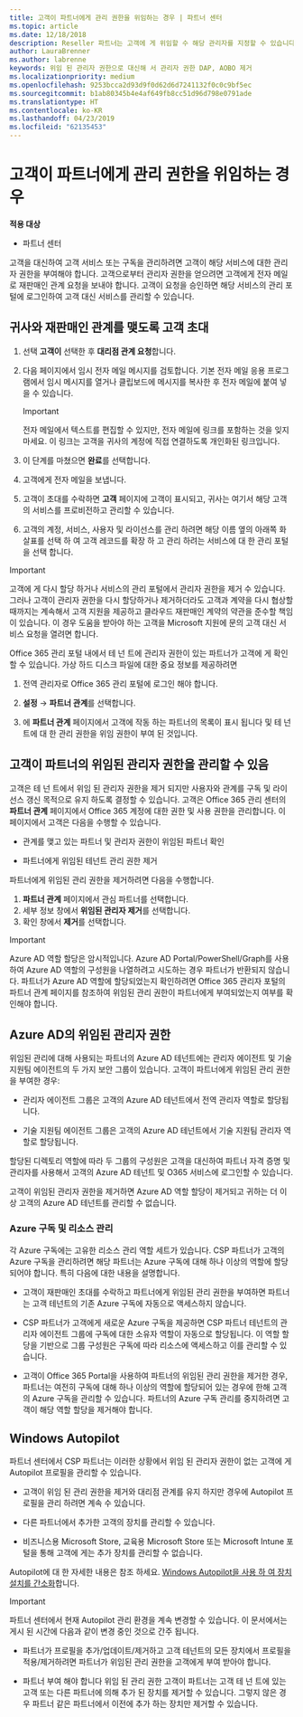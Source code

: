 ```yaml
---
title: 고객이 파트너에게 관리 권한을 위임하는 경우 | 파트너 센터
ms.topic: article
ms.date: 12/18/2018
description: Reseller 파트너는 고객에 게 위임할 수 해당 관리자를 지정할 수 있습니다. 권한을 제거할 수도 있습니다.
author: LauraBrenner
ms.author: labrenne
keywords: 위임 된 관리자 권한으로 대신해 서 관리자 권한 DAP, AOBO 제거
ms.localizationpriority: medium
ms.openlocfilehash: 9253bcca2d93d9f0d62d6d7241132f0c0c9bf5ec
ms.sourcegitcommit: b1ab80345b4e4af649fb8cc51d96d798e0791ade
ms.translationtype: HT
ms.contentlocale: ko-KR
ms.lasthandoff: 04/23/2019
ms.locfileid: "62135453"
---
```

# <a name="customers-delegate-administration-privileges-to-partners"></a>고객이 파트너에게 관리 권한을 위임하는 경우

**적용 대상**

-  파트너 센터

고객을 대신하여 고객 서비스 또는 구독을 관리하려면 고객이 해당 서비스에 대한 관리자 권한을 부여해야 합니다. 고객으로부터 관리자 권한을 얻으려면 고객에게 전자 메일로 재판매인 관계 요청을 보내야 합니다. 고객이 요청을 승인하면 해당 서비스의 관리 포털에 로그인하여 고객 대신 서비스를 관리할 수 있습니다. 

## <a name="invite-a-customer-to-establish-a-reseller-relationship-with-you"></a>귀사와 재판매인 관계를 맺도록 고객 초대

1.  선택 **고객이** 선택한 후 **대리점 관계 요청**합니다.

2.  다음 페이지에서 임시 전자 메일 메시지를 검토합니다. 기본 전자 메일 응용 프로그램에서 임시 메시지를 열거나 클립보드에 메시지를 복사한 후 전자 메일에 붙여 넣을 수 있습니다. 

    >[!IMPORTANT]
    >전자 메일에서 텍스트를 편집할 수 있지만, 전자 메일에 링크를 포함하는 것을 잊지 마세요. 이 링크는 고객을 귀사의 계정에 직접 연결하도록 개인화된 링크입니다. 
    
3.  이 단계를 마쳤으면 **완료**를 선택합니다.

4.  고객에게 전자 메일을 보냅니다.

5.  고객이 초대를 수락하면 **고객** 페이지에 고객이 표시되고, 귀사는 여기서 해당 고객의 서비스를 프로비전하고 관리할 수 있습니다.

6.  고객의 계정, 서비스, 사용자 및 라이선스를 관리 하려면 해당 이름 옆의 아래쪽 화살표를 선택 하 여 고객 레코드를 확장 하 고 관리 하려는 서비스에 대 한 관리 포털을 선택 합니다.

>[!IMPORTANT]  
>고객에 게 다시 할당 하거나 서비스의 관리 포털에서 관리자 권한을 제거 수 있습니다. 그러나 고객이 관리자 권한을 다시 할당하거나 제거하더라도 고객과 계약을 다시 협상할 때까지는 계속해서 고객 지원을 제공하고 클라우드 재판매인 계약의 약관을 준수할 책임이 있습니다. 이 경우 도움을 받아야 하는 고객을 Microsoft 지원에 문의 고객 대신 서비스 요청을 열려면 합니다.

Office 365 관리 포털 내에서 테 넌 트에 관리자 권한이 있는 파트너가 고객에 게 확인할 수 있습니다. 가상 하드 디스크 파일에 대한 중요 정보를 제공하려면

1. 전역 관리자로 Office 365 관리 포털에 로그인 해야 합니다.

2. **설정** → **파트너 관계**를 선택합니다.

3. 에 **파트너 관계** 페이지에서 고객에 작동 하는 파트너의 목록이 표시 됩니다 및 테 넌 트에 대 한 관리 권한을 위임 권한이 부여 된 것입니다.

## <a name="customers-can-manage-a-partners-delegated-admin-privileges"></a>고객이 파트너의 위임된 관리자 권한을 관리할 수 있음 

고객은 테 넌 트에서 위임 된 관리자 권한을 제거 되지만 사용자와 관계를 구독 및 라이선스 갱신 목적으로 유지 하도록 결정할 수 있습니다. 고객은 Office 365 관리 센터의 **파트너 관계** 페이지에서 Office 365 계정에 대한 권한 및 사용 권한을 관리합니다. 이 페이지에서 고객은 다음을 수행할 수 있습니다.

- 관계를 맺고 있는 파트너 및 관리자 권한이 위임된 파트너 확인

- 파트너에게 위임된 테넌트 관리 권한 제거

파트너에게 위임된 관리 권한을 제거하려면 다음을 수행합니다.

1. **파트너 관계** 페이지에서 관심 파트너를 선택합니다.
2. 세부 정보 창에서 **위임된 관리자 제거**를 선택합니다.
3. 확인 창에서 **제거**를 선택합니다.

>[!IMPORTANT]  
>Azure AD 역할 할당은 암시적입니다. Azure AD Portal/PowerShell/Graph를 사용하여 Azure AD 역할의 구성원을 나열하려고 시도하는 경우 파트너가 반환되지 않습니다. 파트너가 Azure AD 역할에 할당되었는지 확인하려면 Office 365 관리자 포털의 파트너 관계 페이지를 참조하여 위임된 관리 권한이 파트너에게 부여되었는지 여부를 확인해야 합니다.

## <a name="delegated-admin-privileges-in-azure-ad"></a>Azure AD의 위임된 관리자 권한 

위임된 관리에 대해 사용되는 파트너의 Azure AD 테넌트에는 관리자 에이전트 및 기술 지원팀 에이전트의 두 가지 보안 그룹이 있습니다. 고객이 파트너에게 위임된 관리 권한을 부여한 경우:

- 관리자 에이전트 그룹은 고객의 Azure AD 테넌트에서 전역 관리자 역할로 할당됩니다.

- 기술 지원팀 에이전트 그룹은 고객의 Azure AD 테넌트에서 기술 지원팀 관리자 역할로 할당됩니다.

할당된 디렉토리 역할에 따라 두 그룹의 구성원은 고객을 대신하여 파트너 자격 증명 및 관리자를 사용해서 고객의 Azure AD 테넌트 및 O365 서비스에 로그인할 수 있습니다.

고객이 위임된 관리자 권한을 제거하면 Azure AD 역할 할당이 제거되고 귀하는 더 이상 고객의 Azure AD 테넌트를 관리할 수 없습니다.

### <a name="azure-subscriptions-and-resource-management"></a>Azure 구독 및 리소스 관리

각 Azure 구독에는 고유한 리소스 관리 역할 세트가 있습니다. CSP 파트너가 고객의 Azure 구독을 관리하려면 해당 파트너는 Azure 구독에 대해 하나 이상의 역할에 할당되어야 합니다. 특히 다음에 대한 내용을 설명합니다.

- 고객이 재판매인 초대를 수락하고 파트너에게 위임된 관리 권한을 부여하면 파트너는 고객 테넌트의 기존 Azure 구독에 자동으로 액세스하지 않습니다.

- CSP 파트너가 고객에게 새로운 Azure 구독을 제공하면 CSP 파트너 테넌트의 관리자 에이전트 그룹에 구독에 대한 소유자 역할이 자동으로 할당됩니다. 이 역할 할당을 기반으로 그룹 구성원은 구독에 따라 리소스에 액세스하고 이를 관리할 수 있습니다.

- 고객이 Office 365 Portal을 사용하여 파트너의 위임된 관리 권한을 제거한 경우, 파트너는 여전히 구독에 대해 하나 이상의 역할에 할당되어 있는 경우에 한해 고객의 Azure 구독을 관리할 수 있습니다. 파트너의 Azure 구독 관리를 중지하려면 고객이 해당 역할 할당을 제거해야 합니다.

## <a name="windows-autopilot"></a>Windows Autopilot

<!--Maggie, 12/5/18 - Removed table showing what different CSP partner types can and can't do because all partner types are now in parity. As per Bhavya Chopra in bug 19841770.-->

파트너 센터에서 CSP 파트너는 이러한 상황에서 위임 된 관리자 권한이 없는 고객에 게 Autopilot 프로필을 관리할 수 있습니다. 

- 고객이 위임 된 관리 권한을 제거와 대리점 관계를 유지 하지만 경우에 Autopilot 프로필을 관리 하려면 계속 수 있습니다.

- 다른 파트너에서 추가한 고객의 장치를 관리할 수 있습니다. 

- 비즈니스용 Microsoft Store, 교육용 Microsoft Store 또는 Microsoft Intune 포털을 통해 고객에 게는 추가 장치를 관리할 수 없습니다.

Autopilot에 대 한 자세한 내용은 참조 하세요. [Windows Autopilot을 사용 하 여 장치 설치를 간소화](https://docs.microsoft.com/partner-center/autopilot)합니다.

>[!IMPORTANT]  
>파트너 센터에서 현재 Autopilot 관리 환경을 계속 변경할 수 있습니다. 이 문서에서는 게시 된 시간에 다음과 같이 변경 중인 것으로 간주 됩니다.

- 파트너가 프로필을 추가/업데이트/제거하고 고객 테넌트의 모든 장치에서 프로필을 적용/제거하려면 파트너가 위임된 관리 권한을 고객에게 부여 받아야 합니다.

- 파트너 부여 해야 합니다 위임 된 관리 권한 고객이 파트너는 고객 테 넌 트에 있는 고객 또는 다른 파트너에 의해 추가 된 장치를 제거할 수 있습니다. 그렇지 않은 경우 파트너 같은 파트너에서 이전에 추가 하는 장치만 제거할 수 있습니다.
